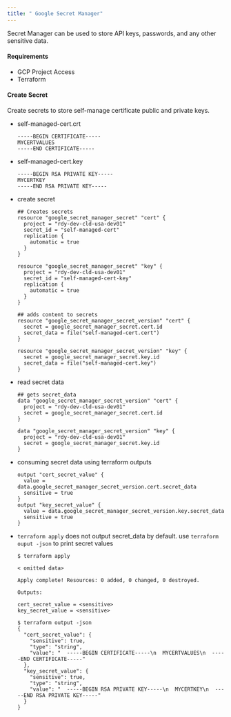 ```yaml
---
title: " Google Secret Manager"
---
```


Secret Manager can be used to store API keys, passwords, and any other sensitive data.

#### Requirements

- GCP Project Access
- Terraform 

#### Create Secret

Create secrets to store self-manage certificate public and private keys.

- self-managed-cert.crt 

    ```
    -----BEGIN CERTIFICATE-----
    MYCERTVALUES
    -----END CERTIFICATE-----
    ```

- self-managed-cert.key

    ```
    -----BEGIN RSA PRIVATE KEY-----
    MYCERTKEY
    -----END RSA PRIVATE KEY-----
    ```
  
 - create secret

    ```hlc
    ## Creates secrets
    resource "google_secret_manager_secret" "cert" {
      project = "rdy-dev-cld-usa-dev01"
      secret_id = "self-managed-cert"
      replication {
        automatic = true
      }
    }

    resource "google_secret_manager_secret" "key" {
      project = "rdy-dev-cld-usa-dev01"
      secret_id = "self-managed-cert-key"
      replication {
        automatic = true
      }
    }

    ## adds content to secrets
    resource "google_secret_manager_secret_version" "cert" {
      secret = google_secret_manager_secret.cert.id
      secret_data = file("self-managed-cert.cert")
    }

    resource "google_secret_manager_secret_version" "key" {
      secret = google_secret_manager_secret.key.id
      secret_data = file("self-managed-cert.key")
    }
    ```

- read secret data

    ```hlc
    ## gets secret_data
    data "google_secret_manager_secret_version" "cert" {
      project = "rdy-dev-cld-usa-dev01"
      secret = google_secret_manager_secret.cert.id
    }

    data "google_secret_manager_secret_version" "key" {
      project = "rdy-dev-cld-usa-dev01"
      secret = google_secret_manager_secret.key.id
    }
    ```

- consuming secret data using terraform outputs

    ```hlc
    output "cert_secret_value" {
      value = data.google_secret_manager_secret_version.cert.secret_data
      sensitive = true
    }
    output "key_secret_value" {
      value = data.google_secret_manager_secret_version.key.secret_data
      sensitive = true
    }
    ```

- ```terraform apply``` does not output secret_data by default. use ```terraform ouput -json``` to print secret values

    ```hlt
    $ terraform apply

    < omitted data>

    Apply complete! Resources: 0 added, 0 changed, 0 destroyed.

    Outputs:

    cert_secret_value = <sensitive>
    key_secret_value = <sensitive>
    ```

    ```hlc    
    $ terraform output -json
    {
      "cert_secret_value": {
        "sensitive": true,
        "type": "string",
        "value": "  -----BEGIN CERTIFICATE-----\n  MYCERTVALUES\n  -----END CERTIFICATE-----"
      },
      "key_secret_value": {
        "sensitive": true,
        "type": "string",
        "value": "  -----BEGIN RSA PRIVATE KEY-----\n  MYCERTKEY\n  -----END RSA PRIVATE KEY-----"
      }
    }
    ```
